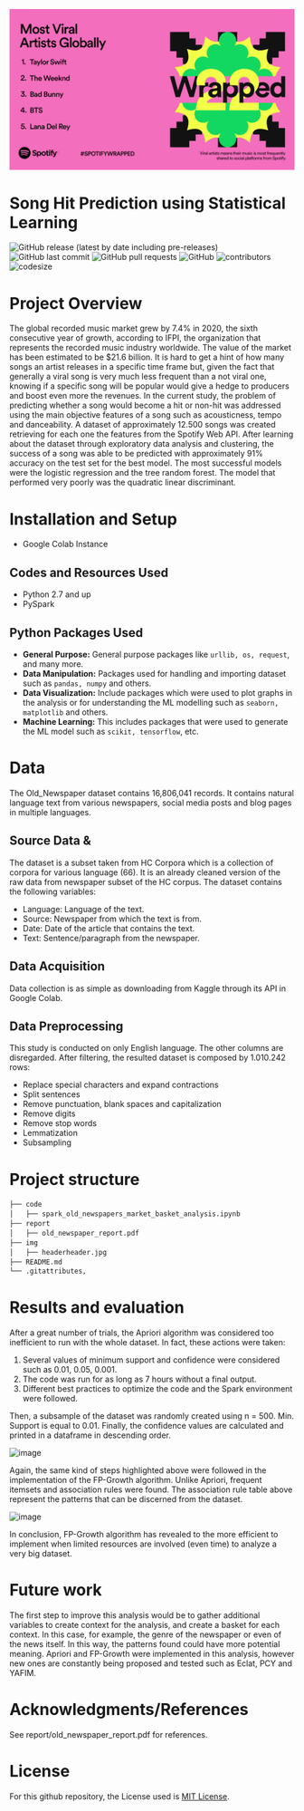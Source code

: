 ![](https://github.com/FilippoGuardassoni/spotify_hitsong/blob/main/img/headerheader.jpeg)

# Song Hit Prediction using Statistical Learning

![GitHub release (latest by date including pre-releases)](https://img.shields.io/github/v/release/pragyy/datascience-readme-template?include_prereleases)
![GitHub last commit](https://img.shields.io/github/last-commit/FilippoGuardassoni/old_newspaper)
![GitHub pull requests](https://img.shields.io/github/issues-pr/FilippoGuardassoni/old_newspaper)
![GitHub](https://img.shields.io/github/license/FilippoGuardassoni/old_newspaper)
![contributors](https://img.shields.io/github/contributors/FilippoGuardassoni/old_newspaper) 
![codesize](https://img.shields.io/github/languages/code-size/FilippoGuardassoni/old_newspaper)

# Project Overview

The global recorded music market grew by 7.4% in 2020, the sixth consecutive year of growth, according to IFPI, the organization that represents the recorded music industry worldwide. The value of the market has been estimated to be $21.6 billion. It is hard to get a hint of how many songs an artist releases in a specific time frame but, given the fact that generally a viral song is very much less frequent than a not viral one, knowing if a specific song will be popular would give a hedge to producers and boost even more the revenues. In the current study, the problem of predicting whether a song would become a hit or non-hit was addressed using the main objective features of a song such as acousticness, tempo and danceability. A dataset of approximately 12.500 songs was created retrieving for each one the features from the Spotify Web API. After learning about the dataset through exploratory data analysis and clustering, the success of a song was able to be predicted with approximately 91% accuracy on the test set for the best model. The most successful models were the logistic regression and the tree random forest. The model that performed very poorly was the quadratic linear discriminant.

# Installation and Setup

- Google Colab Instance

## Codes and Resources Used
- Python 2.7 and up
- PySpark

## Python Packages Used
- **General Purpose:** General purpose packages like `urllib, os, request`, and many more.
- **Data Manipulation:** Packages used for handling and importing dataset such as `pandas, numpy` and others.
- **Data Visualization:** Include packages which were used to plot graphs in the analysis or for understanding the ML modelling such as `seaborn, matplotlib` and others.
- **Machine Learning:** This includes packages that were used to generate the ML model such as `scikit, tensorflow`, etc.

# Data

The Old_Newspaper dataset contains 16,806,041 records. It contains natural language text from various newspapers, social media posts and blog pages in multiple languages.

## Source Data & 
The dataset is a subset taken from HC Corpora which is a collection of corpora for various language (66). It is an already cleaned version of the raw data from newspaper subset of the HC corpus. The dataset contains the following variables:

- Language: Language of the text.
- Source: Newspaper from which the text is from.
- Date: Date of the article that contains the text.
- Text: Sentence/paragraph from the newspaper.

## Data Acquisition
Data collection is as simple as downloading from Kaggle through its API in Google Colab.

## Data Preprocessing
This study is conducted on only English language. The other columns are disregarded. After filtering, the resulted dataset is composed by 1.010.242 rows:

- Replace special characters and expand contractions
- Split sentences
- Remove punctuation, blank spaces and capitalization
- Remove digits
- Remove stop words
- Lemmatization
- Subsampling

# Project structure

```bash
├── code
│   ├── spark_old_newspapers_market_basket_analysis.ipynb
├── report
│   ├── old_newspaper_report.pdf
├── img
│   ├── headerheader.jpg
├── README.md
└── .gitattributes,
```

# Results and evaluation
After a great number of trials, the Apriori algorithm was considered too inefficient to run with the whole dataset. In fact, these actions were taken:

1. Several values of minimum support and confidence were considered such as 0.01, 0.05, 0.001.
2. The code was run for as long as 7 hours without a final output.
3. Different best practices to optimize the code and the Spark environment were followed.

Then, a subsample of the dataset was randomly created using n = 500. Min. Support is equal to 0.01. Finally, the confidence values are calculated and printed in a dataframe in descending order.

<img width="201" alt="image" src="https://github.com/FilippoGuardassoni/old_newspaper/assets/85356795/800db652-9bc1-442b-8d56-bf105b75d1a8">

Again, the same kind of steps highlighted above were followed in the implementation of the FP-Growth algorithm. Unlike Apriori, frequent itemsets and association rules were found. The association rule table above represent the patterns that can be discerned from the dataset.

<img width="394" alt="image" src="https://github.com/FilippoGuardassoni/old_newspaper/assets/85356795/27303fd2-160e-433b-99bc-1c31b10318d0">

In conclusion, FP-Growth algorithm has revealed to the more efficient to implement when limited resources are involved (even time) to analyze a very big dataset.

# Future work
The first step to improve this analysis would be to gather additional variables to create context for the analysis, and create a basket for each context. In this case, for example, the genre of the newspaper or even of the news itself. In this way, the patterns found could have more potential meaning. Apriori and FP-Growth were implemented in this analysis, however new ones are constantly being proposed and tested such as Eclat, PCY and YAFIM.

# Acknowledgments/References
See report/old_newspaper_report.pdf for references.

# License
For this github repository, the License used is [MIT License](https://opensource.org/license/mit/).
